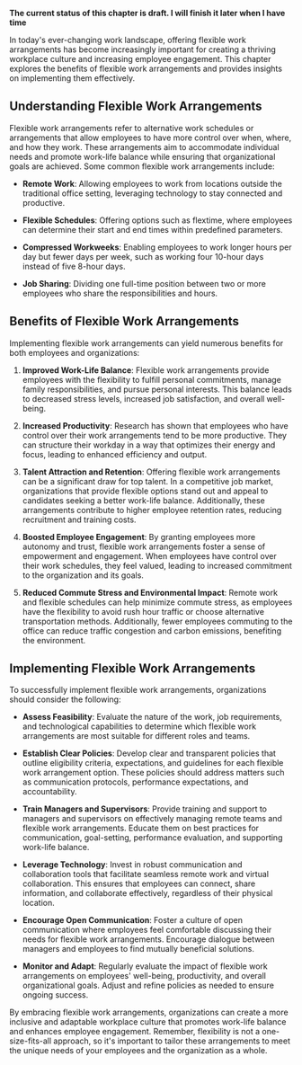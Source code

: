 **The current status of this chapter is draft. I will finish it later when I have time**

In today's ever-changing work landscape, offering flexible work arrangements has become increasingly important for creating a thriving workplace culture and increasing employee engagement. This chapter explores the benefits of flexible work arrangements and provides insights on implementing them effectively.

Understanding Flexible Work Arrangements
----------------------------------------

Flexible work arrangements refer to alternative work schedules or arrangements that allow employees to have more control over when, where, and how they work. These arrangements aim to accommodate individual needs and promote work-life balance while ensuring that organizational goals are achieved. Some common flexible work arrangements include:

* **Remote Work**: Allowing employees to work from locations outside the traditional office setting, leveraging technology to stay connected and productive.

* **Flexible Schedules**: Offering options such as flextime, where employees can determine their start and end times within predefined parameters.

* **Compressed Workweeks**: Enabling employees to work longer hours per day but fewer days per week, such as working four 10-hour days instead of five 8-hour days.

* **Job Sharing**: Dividing one full-time position between two or more employees who share the responsibilities and hours.

Benefits of Flexible Work Arrangements
--------------------------------------

Implementing flexible work arrangements can yield numerous benefits for both employees and organizations:

1. **Improved Work-Life Balance**: Flexible work arrangements provide employees with the flexibility to fulfill personal commitments, manage family responsibilities, and pursue personal interests. This balance leads to decreased stress levels, increased job satisfaction, and overall well-being.

2. **Increased Productivity**: Research has shown that employees who have control over their work arrangements tend to be more productive. They can structure their workday in a way that optimizes their energy and focus, leading to enhanced efficiency and output.

3. **Talent Attraction and Retention**: Offering flexible work arrangements can be a significant draw for top talent. In a competitive job market, organizations that provide flexible options stand out and appeal to candidates seeking a better work-life balance. Additionally, these arrangements contribute to higher employee retention rates, reducing recruitment and training costs.

4. **Boosted Employee Engagement**: By granting employees more autonomy and trust, flexible work arrangements foster a sense of empowerment and engagement. When employees have control over their work schedules, they feel valued, leading to increased commitment to the organization and its goals.

5. **Reduced Commute Stress and Environmental Impact**: Remote work and flexible schedules can help minimize commute stress, as employees have the flexibility to avoid rush hour traffic or choose alternative transportation methods. Additionally, fewer employees commuting to the office can reduce traffic congestion and carbon emissions, benefiting the environment.

Implementing Flexible Work Arrangements
---------------------------------------

To successfully implement flexible work arrangements, organizations should consider the following:

* **Assess Feasibility**: Evaluate the nature of the work, job requirements, and technological capabilities to determine which flexible work arrangements are most suitable for different roles and teams.

* **Establish Clear Policies**: Develop clear and transparent policies that outline eligibility criteria, expectations, and guidelines for each flexible work arrangement option. These policies should address matters such as communication protocols, performance expectations, and accountability.

* **Train Managers and Supervisors**: Provide training and support to managers and supervisors on effectively managing remote teams and flexible work arrangements. Educate them on best practices for communication, goal-setting, performance evaluation, and supporting work-life balance.

* **Leverage Technology**: Invest in robust communication and collaboration tools that facilitate seamless remote work and virtual collaboration. This ensures that employees can connect, share information, and collaborate effectively, regardless of their physical location.

* **Encourage Open Communication**: Foster a culture of open communication where employees feel comfortable discussing their needs for flexible work arrangements. Encourage dialogue between managers and employees to find mutually beneficial solutions.

* **Monitor and Adapt**: Regularly evaluate the impact of flexible work arrangements on employees' well-being, productivity, and overall organizational goals. Adjust and refine policies as needed to ensure ongoing success.

By embracing flexible work arrangements, organizations can create a more inclusive and adaptable workplace culture that promotes work-life balance and enhances employee engagement. Remember, flexibility is not a one-size-fits-all approach, so it's important to tailor these arrangements to meet the unique needs of your employees and the organization as a whole.
